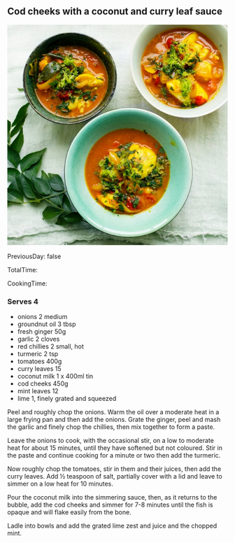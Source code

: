 [title]: #()

## Cod cheeks with a coconut and curry leaf sauce


[img]: #()

![](../docs/imgs/0061-cod-curry.jpg)

[#url]:#()

[](https://www.theguardian.com/food/2021/feb/22/nigel-slater-seafood-recipes-fish-pie-prawns-salmon)

[recipe-time]: #()

PreviousDay: false

TotalTime: 

CookingTime: 

[ingredients-content]: #()

### Serves 4
* onions 2 medium
* groundnut oil 3 tbsp
* fresh ginger 50g
* garlic 2 cloves
* red chillies 2 small, hot
* turmeric 2 tsp
* tomatoes 400g
* curry leaves 15
* coconut milk 1 x 400ml tin
* cod cheeks 450g
* mint leaves 12
* lime 1, finely grated and squeezed



[content]: #()

Peel and roughly chop the onions. Warm the oil over a moderate heat in a large frying pan and then add the onions. Grate the ginger, peel and mash the garlic and finely chop the chillies, then mix together to form a paste.

Leave the onions to cook, with the occasional stir, on a low to moderate heat for about 15 minutes[](timer:15:minutes), until they have softened but not coloured. Stir in the paste and continue cooking for a minute or two then add the turmeric.

Now roughly chop the tomatoes, stir in them and their juices, then add the curry leaves. Add ½ teaspoon of salt, partially cover with a lid and leave to simmer on a low heat for 10 minutes[](timer:10:minutes).

Pour the coconut milk into the simmering sauce, then, as it returns to the bubble, add the cod cheeks and simmer for 7-8 minutes[](timer:8:minutes) until the fish is opaque and will flake easily from the bone.

Ladle into bowls and add the grated lime zest and juice and the chopped mint.